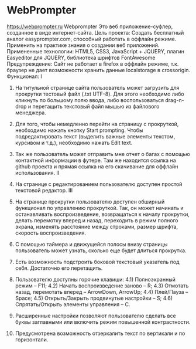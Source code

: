 # WebPrompter
https://webprompter.ru
Webprompter
Это веб приложение-суфлер, созданное в виде интернет-сайта.
Цель проекта:
Создать бесплатный аналог easyprompter.com, способный работать в оффлайн режиме. Применить на практике знания о создании веб приложений. 
Примененные технологии:
	HTML5, CSS3, JavaScript + JQUERY, плагин Easyeditor для JQUERY, библиотека шрифтов FontAwesome
Предупреждение:
	Сайт не работает в firefox в оффлайн режиме, т.к. браузер не дает возможности хранить данные localstorage в crossorigin.
Функционал:
I
  1)	На титульной странице сайта пользователь может загрузить для прокрутки тестовый файл (.txt UTF-8). Для этого необходимо либо кликнуть по большому полю ввода, либо воспользоваться drag-n-drop и перетащить текстовый файл мышью из файлового менеджера.
  2)	Для того, чтобы немедленно перейти на страницу с прокруткой, необходимо нажать кнопку Start prompting. Чтобы подредактировать текст (выделить важные элементы текстом, курсивом и т.д.), необходимо нажать Edit text.
  3)	Так же пользователь может отправить мне отчет о багах с помощью контактной информации в футере. Там же находится ссылка на github проекта и прямая ссылка на его скачивание для оффлайн использования.
II
  1)	На странице с редактированием пользователю доступен простой текстовой редактор.
III
  1)	На странице прокрутки пользователю доступен обширный функционал по управлению прокруткой. Так, он может начинать и останавливать воспроизведение, возвращаться к началу прокрутки, делать перемотку вперед и назад, переходить в режим полного экрана, изменять расстояние между строками, размер шрифта, скорость воспроизведения.
  2)	С помощью таймера и движущейся полосы внизу страницы пользователь может узнать, сколько еще будет длиться прокрутка.
  3)	Есть возможность подстроить боковой текстовый указатель под себя. Достаточно его перетащить.
  4)	Пользователю доступны горячие клавиши:
    4.1) Полноэкранный режим – F11;
    4.2) Начать воспроизведение заново – R;
    4.3) Отмотать назад, перемотать вперед – ArrowDown, ArrowUp;
    4.4) Плей/Пауза – Space;
    4.5) Открыть/Закрыть продвинутые настройки – S;
    4.6) Спрятать/Открыть элементы управления – C.












1) Расширенные настройки позволяют пользователю сделать все буквы заглавными или включить режим повышенной контрастности.
2) Предусмотрена возможность отзеркалить текст по вертикали и по горизонтали.
